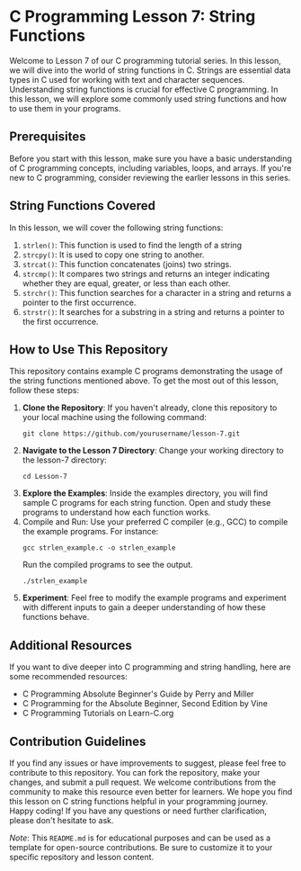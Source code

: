 # C Programming Lesson 7: String Functions

Welcome to Lesson 7 of our C programming tutorial series. In this lesson, we will dive into the world of string functions in C. Strings are essential data types in C used for working with text and character sequences. Understanding string functions is crucial for effective C programming. In this lesson, we will explore some commonly used string functions and how to use them in your programs.

## Prerequisites

Before you start with this lesson, make sure you have a basic understanding of C programming concepts, including variables, loops, and arrays. If you're new to C programming, consider reviewing the earlier lessons in this series.

## String Functions Covered

In this lesson, we will cover the following string functions:

1. `strlen()`: This function is used to find the length of a string
2. `strcpy()`: It is used to copy one string to another.
3. `strcat()`: This function concatenates (joins) two strings.
4. `strcmp()`: It compares two strings and returns an integer indicating whether they are equal, greater, or less than each other.
5. `strchr()`: This function searches for a character in a string and returns a pointer to the first occurrence.
6. `strstr()`: It searches for a substring in a string and returns a pointer to the first occurrence.

## How to Use This Repository

This repository contains example C programs demonstrating the usage of the string functions mentioned above. To get the most out of this lesson, follow these steps:

1. **Clone the Repository**: If you haven't already, clone this repository to your local machine using the following command:
   ```
   git clone https://github.com/yourusername/lesson-7.git
   ```
2. **Navigate to the Lesson 7 Directory**: Change your working directory to the lesson-7 directory:
   ```
   cd Lesson-7
   ```
3. **Explore the Examples**: Inside the examples directory, you will find sample C programs for each string function. Open and study these programs to understand how each function works.
4. Compile and Run: Use your preferred C compiler (e.g., GCC) to compile the example programs. For instance:
   ```
   gcc strlen_example.c -o strlen_example
   ```
   Run the compiled programs to see the output.
   ```
   ./strlen_example
   ```
5. **Experiment**: Feel free to modify the example programs and experiment with different inputs to gain a deeper understanding of how these functions behave.

## Additional Resources

If you want to dive deeper into C programming and string handling, here are some recommended resources:

- C Programming Absolute Beginner's Guide by Perry and Miller
- C Programming for the Absolute Beginner, Second Edition by Vine
- C Programming Tutorials on Learn-C.org

## Contribution Guidelines

If you find any issues or have improvements to suggest, please feel free to contribute to this repository. You can fork the repository, make your changes, and submit a pull request. We welcome contributions from the community to make this resource even better for learners.
We hope you find this lesson on C string functions helpful in your programming journey. Happy coding!
If you have any questions or need further clarification, please don't hesitate to ask.

_Note_: This `README.md` is for educational purposes and can be used as a template for open-source contributions. Be sure to customize it to your specific repository and lesson content.

